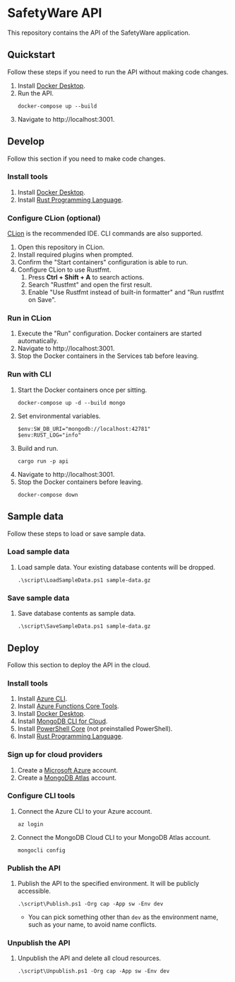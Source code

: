 # SafetyWare API

This repository contains the API of the SafetyWare application.

## Quickstart

Follow these steps if you need to run the API without making code changes.

1. Install [Docker Desktop](https://www.docker.com/products/docker-desktop).
2. Run the API.
   ```
   docker-compose up --build
   ```
3. Navigate to http://localhost:3001.

## Develop

Follow this section if you need to make code changes.

### Install tools

1. Install [Docker Desktop](https://www.docker.com/products/docker-desktop).
2. Install [Rust Programming Language](https://www.rust-lang.org/).

### Configure CLion (optional)

[CLion](https://www.jetbrains.com/clion/) is the recommended IDE. CLI commands are also supported.

1. Open this repository in CLion.
2. Install required plugins when prompted.
3. Confirm the "Start containers" configuration is able to run.
4. Configure CLion to use Rustfmt.
    1. Press **Ctrl + Shift + A** to search actions.
    2. Search "Rustfmt" and open the first result.
    3. Enable "Use Rustfmt instead of built-in formatter" and "Run rustfmt on Save".

### Run in CLion

1. Execute the "Run" configuration. Docker containers are started automatically.
2. Navigate to http://localhost:3001.
3. Stop the Docker containers in the Services tab before leaving.

### Run with CLI

1. Start the Docker containers once per sitting.
   ```
   docker-compose up -d --build mongo
   ```
2. Set environmental variables.
   ```
   $env:SW_DB_URI="mongodb://localhost:42781"
   $env:RUST_LOG="info"
   ```
3. Build and run.
   ```
   cargo run -p api
   ```
4. Navigate to http://localhost:3001.
5. Stop the Docker containers before leaving.
   ```
   docker-compose down
   ```

## Sample data

Follow these steps to load or save sample data.

### Load sample data

1. Load sample data. Your existing database contents will be dropped.
   ```
   .\script\LoadSampleData.ps1 sample-data.gz
   ```

### Save sample data

1. Save database contents as sample data.
   ```
   .\script\SaveSampleData.ps1 sample-data.gz
   ```

## Deploy

Follow this section to deploy the API in the cloud.

### Install tools

1. Install [Azure CLI](https://docs.microsoft.com/en-us/cli/azure/install-azure-cli).
2. Install [Azure Functions Core Tools](https://docs.microsoft.com/en-us/azure/azure-functions/functions-run-local).
3. Install [Docker Desktop](https://www.docker.com/products/docker-desktop).
6. Install [MongoDB CLI for Cloud](https://www.mongodb.com/try/download/mongocli).
5. Install [PowerShell Core](https://docs.microsoft.com/en-us/powershell/scripting/install/installing-powershell) (not
   preinstalled PowerShell).
6. Install [Rust Programming Language](https://www.rust-lang.org/).

### Sign up for cloud providers

1. Create a [Microsoft Azure](https://azure.microsoft.com/en-ca/free/) account.
2. Create a [MongoDB Atlas](https://www.mongodb.com/cloud/atlas/register) account.

### Configure CLI tools

1. Connect the Azure CLI to your Azure account.
   ```
   az login
   ```
2. Connect the MongoDB Cloud CLI to your MongoDB Atlas account.
   ```
   mongocli config
   ```

### Publish the API

1. Publish the API to the specified environment. It will be publicly accessible.
   ```
   .\script\Publish.ps1 -Org cap -App sw -Env dev
   ```
    - You can pick something other than `dev` as the environment name, such as your name, to avoid name conflicts.

### Unpublish the API

1. Unpublish the API and delete all cloud resources.
   ```
   .\script\Unpublish.ps1 -Org cap -App sw -Env dev
   ```